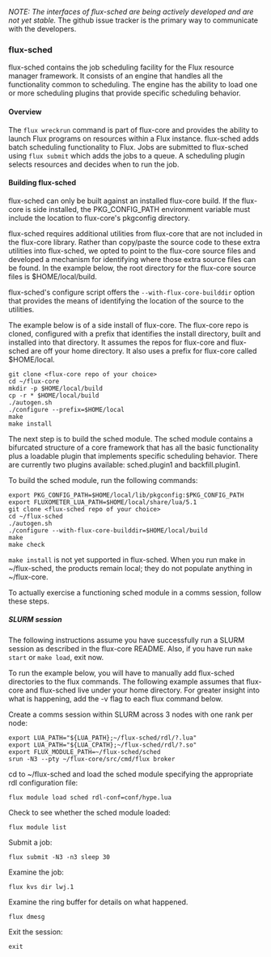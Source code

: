 *NOTE: The interfaces of flux-sched are being actively developed and
are not yet stable.* The github issue tracker is the primary way to
communicate with the developers.

### flux-sched

flux-sched contains the job scheduling facility for the Flux resource
manager framework.  It consists of an engine that handles all the
functionality common to scheduling.  The engine has the ability to
load one or more scheduling plugins that provide specific scheduling
behavior.

#### Overview

The `flux wreckrun` command is part of flux-core and provides the
ability to launch Flux programs on resources within a Flux instance.
flux-sched adds batch scheduling functionality to Flux.  Jobs are
submitted to flux-sched using `flux submit` which adds the jobs to a
queue.  A scheduling plugin selects resources and decides when to run
the job.

#### Building flux-sched

flux-sched can only be built against an installed flux-core build.  If
the flux-core is side installed, the PKG_CONFIG_PATH environment
variable must include the location to flux-core's pkgconfig directory.

flux-sched requires additional utilities from flux-core that are not
included in the flux-core library. Rather than copy/paste the source
code to these extra utilities into flux-sched, we opted to point to
the flux-core source files and developed a mechanism for identifying
where those extra source files can be found.  In the example below,
the root directory for the flux-core source files is
$HOME/local/build.

flux-sched's configure script offers the `--with-flux-core-builddir`
option that provides the means of identifying the location of the
source to the utilities.

The example below is of a side install of flux-core.  The flux-core
repo is cloned, configured with a prefix that identifies the install
directory, built and installed into that directory.  It assumes the
repos for flux-core and flux-sched are off your home directory.  It
also uses a prefix for flux-core called $HOME/local.

```
git clone <flux-core repo of your choice>
cd ~/flux-core
mkdir -p $HOME/local/build
cp -r * $HOME/local/build
./autogen.sh
./configure --prefix=$HOME/local
make
make install
```

The next step is to build the sched module.  The sched module contains
a bifurcated structure of a core framework that has all the basic
functionality plus a loadable plugin that implements specific
scheduling behavior.  There are currently two plugins available:
sched.plugin1 and backfill.plugin1.

To build the sched module, run the following commands:

```
export PKG_CONFIG_PATH=$HOME/local/lib/pkgconfig:$PKG_CONFIG_PATH
export FLUXOMETER_LUA_PATH=$HOME/local/share/lua/5.1
git clone <flux-sched repo of your choice>
cd ~/flux-sched
./autogen.sh
./configure --with-flux-core-builddir=$HOME/local/build
make
make check
```

`make install` is not yet supported in flux-sched.  When you run make
in ~/flux-sched, the products remain local; they do not populate
anything in ~/flux-core.

To actually exercise a functioning sched module in a comms session,
follow these steps.

##### SLURM session

The following instructions assume you have successfully run a SLURM
session as described in the flux-core README.  Also, if you have run
`make start` or `make load`, exit now.

To run the example below, you will have to manually add flux-sched
directories to the flux commands.  The following example assumes that
flux-core and flux-sched live under your home directory.  For greater
insight into what is happening, add the -v flag to each flux command
below.

Create a comms session within SLURM across 3 nodes with one rank per
node:
```
export LUA_PATH="${LUA_PATH};~/flux-sched/rdl/?.lua"
export LUA_PATH="${LUA_CPATH};~/flux-sched/rdl/?.so"
export FLUX_MODULE_PATH=~/flux-sched/sched
srun -N3 --pty ~/flux-core/src/cmd/flux broker
```

cd to ~/flux-sched and load the sched module specifying the
appropriate rdl configuration file:
```
flux module load sched rdl-conf=conf/hype.lua
```

Check to see whether the sched module loaded:
```
flux module list
```

Submit a job:
```
flux submit -N3 -n3 sleep 30
```

Examine the job:
```
flux kvs dir lwj.1
```

Examine the ring buffer for details on what happened.
```
flux dmesg
```

Exit the session:
```
exit
```
